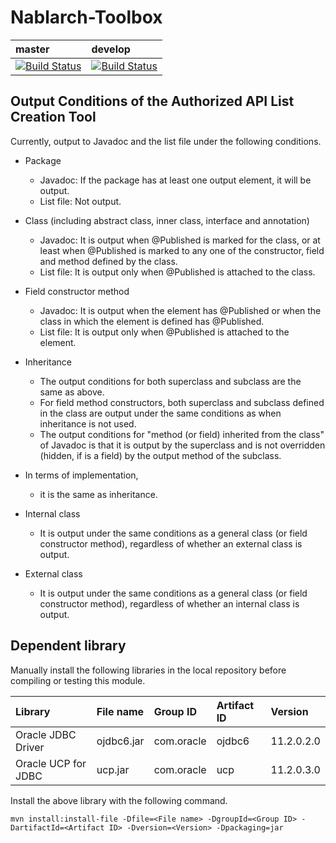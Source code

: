 # Nablarch-Toolbox

| master | develop |
|:-----------|:------------|
|[![Build Status](https://travis-ci.org/nablarch/nablarch-toolbox.svg?branch=master)](https://travis-ci.org/nablarch/nablarch-toolbox)|[![Build Status](https://travis-ci.org/nablarch/nablarch-toolbox.svg?branch=develop)](https://travis-ci.org/nablarch/nablarch-toolbox)|

## Output Conditions of the Authorized API List Creation Tool
Currently, output to Javadoc and the list file under the following conditions.

*  Package
    * Javadoc: If the package has at least one output element, it will be output.
    * List file: Not output.


* Class (including abstract class, inner class, interface and annotation)
    * Javadoc: It is output when @Published is marked for the class, or at least when @Published is marked to any one of the constructor, field and method defined by the class.
    * List file: It is output only when @Published is attached to the class.


* Field constructor method
    * Javadoc: It is output when the element has @Published or when the class in which the element is defined has @Published.
    * List file: It is output only when @Published is attached to the element.


* Inheritance
    * The output conditions for both superclass and subclass are the same as above.
    * For field method constructors, both superclass and subclass defined in the class are output under the same conditions as when inheritance is not used.
    * The output conditions for "method (or field) inherited from the class" of Javadoc is that it is output by the superclass and is not overridden (hidden, if is a field) by the output method of the subclass.


* In terms of implementation,
    * it is the same as inheritance.


* Internal class
    * It is output under the same conditions as a general class (or field constructor method), regardless of whether an external class is output.


* External class
    * It is output under the same conditions as a general class (or field constructor method), regardless of whether an internal class is output.


## Dependent library

Manually install the following libraries in the local repository before compiling or testing this module.

Library          |File name       |Group ID     |Artifact ID   |Version  |
:-------------------|:----------------|:--------------|:--------------------|:------------|
Oracle JDBC Driver  |ojdbc6.jar       |com.oracle     |ojdbc6               |11.2.0.2.0   |
Oracle UCP for JDBC |ucp.jar          |com.oracle     |ucp                  |11.2.0.3.0   |


Install the above library with the following command.

```
mvn install:install-file -Dfile=<File name> -DgroupId=<Group ID> -DartifactId=<Artifact ID> -Dversion=<Version> -Dpackaging=jar
```
